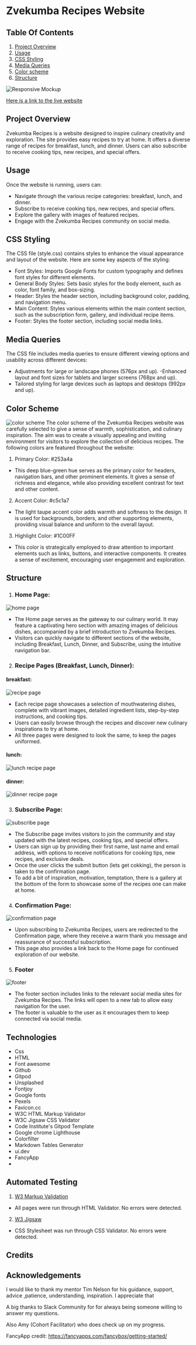 # Zvekumba Recipes Website

## Table Of Contents
1. [Project Overview](#project-overview)
2. [Usage](#usage)
4. [CSS Styling](#css-styling)
5. [Media Queries](#media-queries)
6. [Color scheme](#color-scheme)
7. [Structure](#structure)

![Responsive Mockup][def2]

[Here is a link to the live website](https://hazelhawadi.github.io/Zvekumba-Recipes/)

## Project Overview
Zvekumba Recipes is a website designed to inspire culinary creativity and exploration. The site provides easy recipes to try at home. It offers a diverse range of recipes for breakfast, lunch, and dinner. Users can also subscribe to receive cooking tips, new recipes, and special offers.

## Usage
Once the website is running, users can:
- Navigate through the various recipe categories: breakfast, lunch, and dinner.
- Subscribe to receive cooking tips, new recipes, and special offers.
- Explore the gallery with images of featured recipes.
- Engage with the Zvekumba Recipes community on social media.

## CSS Styling
The CSS file (style.css) contains styles to enhance the visual appearance and layout of the website. Here are some key aspects of the styling:
- Font Styles: Imports Google Fonts for custom typography and defines font styles for different elements.
- General Body Styles: Sets basic styles for the body element, such as color, font family, and box-sizing.
- Header: Styles the header section, including background color, padding, and navigation menu.
- Main Content: Styles various elements within the main content section, such as the subscription form, gallery, and individual recipe items.
- Footer: Styles the footer section, including social media links.

## Media Queries
The CSS file includes media queries to ensure different viewing options and usability across different devices:
- Adjustments for large or landscape phones (576px and up).
-Enhanced layout and font sizes for tablets and larger screens (768px and up).
- Tailored styling for large devices such as laptops and desktops (992px and up).

## Color Scheme
![color scheme][def]
The color scheme of the Zvekumba Recipes website was carefully selected to give a sense of warmth, sophistication, and culinary inspiration. The aim was to create a visually appealing and inviting environment for visitors to explore the collection of delicious recipes. The following colors are featured throughout the website:
1. Primary Color: #253a4a
- This deep blue-green hue serves as the primary color for headers, navigation bars, and other prominent elements. It gives a sense of richness and elegance, while also providing excellent contrast for text and other content.
2. Accent Color: #c5c1a7
- The light taupe accent color adds warmth and softness to the design. It is used for backgrounds, borders, and other supporting elements, providing visual balance and uniform to the overall layout.
3. Highlight Color: #1C00FF
- This color is strategically employed to draw attention to important elements such as links, buttons, and interactive components. It creates a sense of excitement, encouraging user engagement and exploration.

## Structure
1. ### Home Page:
![home page][def3]
- The Home page serves as the gateway to our culinary world. It may feature a captivating hero section with amazing images of delicious dishes, accompanied by a brief introduction to Zvekumba Recipes.
- Visitors can quickly navigate to different sections of the website, including Breakfast, Lunch, Dinner, and Subscribe, using the intuitive navigation bar.

2. ### Recipe Pages (Breakfast, Lunch, Dinner):
#### breakfast:
![recipe page][def5]
- Each recipe page showcases a selection of mouthwatering dishes, complete with vibrant images, detailed ingredient lists, step-by-step instructions, and cooking tips.
- Users can easily browse through the recipes and discover new culinary inspirations to try at home.
- All three pages were designed to look the same, to keep the pages uniformed.
#### lunch:
![lunch recipe page][def6]

#### dinner:
![dinner recipe page](assets/images/readme/dinner.png)

3. ### Subscribe Page:
![subscribe page](assets/images/readme/signup.png)
- The Subscribe page invites visitors to join the community and stay updated with the latest recipes, cooking tips, and special offers.
- Users can sign up by providing their first name, last name and email address, with options to receive notifications for cooking tips, new recipes, and exclusive deals.
- Once the user clicks the submit button (lets get cokking), the person is taken to the confirmation page.
- To add a bit of inspiration, motivation, temptation, there is a gallery at the bottom of the form to showcase some of the recipes one can make at home.

4. ### Confirmation Page:
![confirmation page](assets/images/readme/confirmation.png)
- Upon subscribing to Zvekumba Recipes, users are redirected to the Confirmation page, where they receive a warm thank you message and reassurance of successful subscription.
- This page also provides a link back to the Home page for continued exploration of our website.

5. ### Footer
![footer](assets/images/readme/footer.png)
- The footer section includes links to the relevant social media sites for Zvekumba Recipes. The links will open to a new tab to allow easy navigation for the user.
- The footer is valuable to the user as it encourages them to keep connected via social media.

## Technologies
- Css
- HTML
- Font awesome
- Github 
- Gitpod
- Unsplashed
- Fontjoy
- Google fonts
- Pexels
- Favicon.cc
- W3C HTML Markup Validator
- W3C Jigsaw CSS Validator
- Code Institute's Gitpod Template
- Google chrome Lighthouse
- Colorfilter
- Markdown Tables Generator
- ui.dev
- FancyApp
-

## Automated Testing
1. [W3 Markup Validation](https://validator.w3.org/nu/#textarea)
- All pages were run through HTML Validator. No errors were detected.
2. [W3 Jigsaw](https://jigsaw.w3.org/css-validator/validator)
- CSS Stylesheet was run through CSS Validator. No errors were detected.

## Credits

## Acknowledgements
I would like to thank my mentor Tim Nelson for his guidance, support, advice ,patience, understanding, inspiration. I appreciate that

A big thanks to Slack Community for for always being someone willing to answer my questions.

Also Amy (Cohort Facilitator) who does check up on my progress.






FancyApp credit: https://fancyapps.com/fancybox/getting-started/


[def2]: assets/images/readme/zvekumba%20recipes%20responsive%20image.png
[color scheme]: assets/images/readme/zvekumba%20header.png
[def]: assets/images/readme/zvekumba%20header.png
[def3]: assets/images/readme/home.png
[def4]: assets/images/readme/breakfast.png
[def5]: assets/images/readme/breakfast.png
[def6]: assets/images/readme/lunch.png


